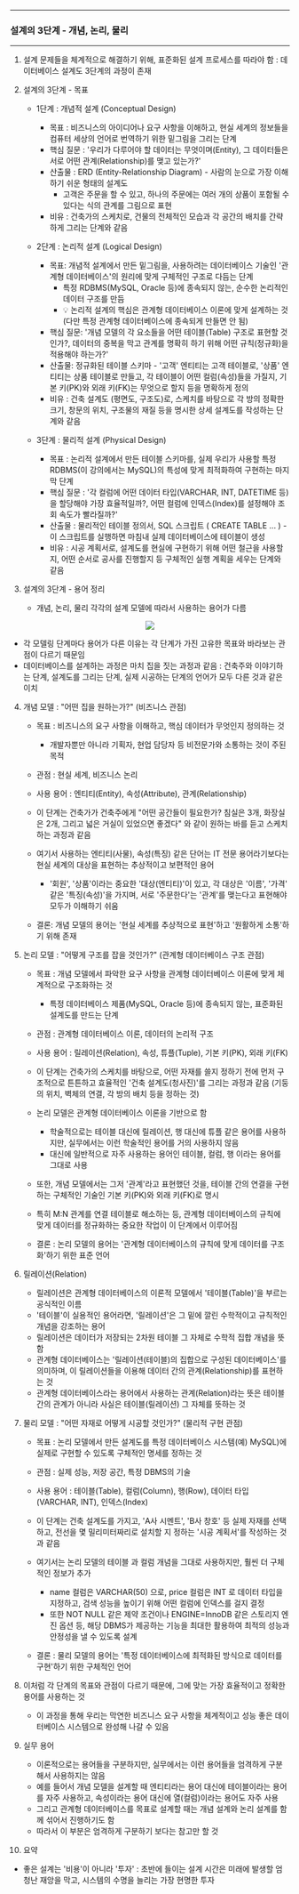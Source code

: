 -----
### 설계의 3단계 - 개념, 논리, 물리
-----
1. 설계 문제들을 체계적으로 해결하기 위해, 표준화된 설계 프로세스를 따라야 함 : 데이터베이스 설계도 3단계의 과정이 존재
2. 설계의 3단계 - 목표
   - 1단계 : 개념적 설계 (Conceptual Design)
      + 목표 : 비즈니스의 아이디어나 요구 사항을 이해하고, 현실 세계의 정보들을 컴퓨터 세상의 언어로 번역하기 위한 밑그림을 그리는 단계
      + 핵심 질문 : '우리가 다루어야 할 데이터는 무엇이며(Entity), 그 데이터들은 서로 어떤 관계(Relationship)를 맺고 있는가?'
      + 산출물 : ERD (Entity-Relationship Diagram) - 사람의 눈으로 가장 이해하기 쉬운 형태의 설계도
        * 고객은 주문을 할 수 있고, 하나의 주문에는 여러 개의 상품이 포함될 수 있다는 식의 관계를 그림으로 표현
      + 비유 : 건축가의 스케치로, 건물의 전체적인 모습과 각 공간의 배치를 간략하게 그리는 단계와 같음

   - 2단계 : 논리적 설계 (Logical Design)
      + 목표: 개념적 설계에서 만든 밑그림을, 사용하려는 데이터베이스 기술인 '관계형 데이터베이스'의 원리에 맞게 구체적인 구조로 다듬는 단계
        * 특정 RDBMS(MySQL, Oracle 등)에 종속되지 않는, 순수한 논리적인 데이터 구조를 만듬
        * 💡 논리적 설계의 핵심은 관계형 데이터베이스 이론에 맞게 설계하는 것 (다만 특정 관계형 데이터베이스에 종속되게 만들면 안 됨)
      + 핵심 질문: '개념 모델의 각 요소들을 어떤 테이블(Table) 구조로 표현할 것인가?, 데이터의 중복을 막고 관계를 명확히 하기 위해 어떤 규칙(정규화)을 적용해야 하는가?'
      + 산출물: 정규화된 테이블 스키마 - '고객' 엔티티는 고객 테이블로, '상품' 엔티티는 상품 테이블로 만들고, 각 테이블이 어떤 컬럼(속성)들을 가질지, 기본 키(PK)와 외래 키(FK)는 무엇으로 할지 등을 명확하게 정의
      + 비유 : 건축 설계도 (평면도, 구조도)로, 스케치를 바탕으로 각 방의 정확한 크기, 창문의 위치, 구조물의 재질 등을 명시한 상세 설계도를 작성하는 단계와 같음

   - 3단계 : 물리적 설계 (Physical Design)
      + 목표 : 논리적 설계에서 만든 테이블 스키마를, 실제 우리가 사용할 특정 RDBMS(이 강의에서는 MySQL)의 특성에 맞게 최적화하여 구현하는 마지막 단계
      + 핵심 질문 : '각 컬럼에 어떤 데이터 타입(VARCHAR, INT, DATETIME 등)을 할당해야 가장 효율적일까?, 어떤 컬럼에 인덱스(Index)를 설정해야 조회 속도가 빨라질까?'
      + 산출물 : 물리적인 테이블 정의서, SQL 스크립트 ( CREATE TABLE ... ) - 이 스크립트를 실행하면 마침내 실제 데이터베이스에 테이블이 생성
      + 비유 : 시공 계획서로, 설계도를 현실에 구현하기 위해 어떤 철근을 사용할지, 어떤 순서로 공사를 진행할지 등 구체적인 실행 계획을 세우는 단계와 같음

3. 설계의 3단계 - 용어 정리
   - 개념, 논리, 물리 각각의 설계 모델에 따라서 사용하는 용어가 다름
<div align="center">
<img src="https://github.com/user-attachments/assets/1fe68962-8bc5-4856-a7bc-aee804e28941">
</div>

   - 각 모델링 단계마다 용어가 다른 이유는 각 단계가 가진 고유한 목표와 바라보는 관점이 다르기 때문임
   - 데이터베이스를 설계하는 과정은 마치 집을 짓는 과정과 같음 : 건축주와 이야기하는 단계, 설계도를 그리는 단계, 실제 시공하는 단계의 언어가 모두 다른 것과 같은 이치

4. 개념 모델 : "어떤 집을 원하는가?" (비즈니스 관점)
   - 목표 : 비즈니스의 요구 사항을 이해하고, 핵심 데이터가 무엇인지 정의하는 것
     + 개발자뿐만 아니라 기획자, 현업 담당자 등 비전문가와 소통하는 것이 주된 목적

   - 관점 : 현실 세계, 비즈니스 논리
   - 사용 용어 : 엔티티(Entity), 속성(Attribute), 관계(Relationship)
   - 이 단계는 건축가가 건축주에게 "어떤 공간들이 필요한가? 침실은 3개, 화장실은 2개, 그리고 넓은 거실이 있었으면 좋겠다" 와 같이 원하는 바를 듣고 스케치하는 과정과 같음
   - 여기서 사용하는 엔티티(사물), 속성(특징) 같은 단어는 IT 전문 용어라기보다는 현실 세계의 대상을 표현하는 추상적이고 보편적인 용어
     + '회원', '상품'이라는 중요한 '대상(엔티티)'이 있고, 각 대상은 '이름', '가격' 같은 '특징(속성)'을 가지며, 서로 '주문한다'는 '관계'를 맺는다고 표현해야 모두가 이해하기 쉬움

   - 결론: 개념 모델의 용어는 '현실 세계를 추상적으로 표현'하고 '원활하게 소통'하기 위해 존재

5. 논리 모델 : "어떻게 구조를 잡을 것인가?" (관계형 데이터베이스 구조 관점)
   - 목표 : 개념 모델에서 파악한 요구 사항을 관계형 데이터베이스 이론에 맞게 체계적으로 구조화하는 것
     + 특정 데이터베이스 제품(MySQL, Oracle 등)에 종속되지 않는, 표준화된 설계도를 만드는 단계

   - 관점 : 관계형 데이터베이스 이론, 데이터의 논리적 구조
   - 사용 용어 : 릴레이션(Relation), 속성, 튜플(Tuple), 기본 키(PK), 외래 키(FK)
   - 이 단계는 건축가의 스케치를 바탕으로, 어떤 자재를 쓸지 정하기 전에 먼저 구조적으로 튼튼하고 효율적인 '건축 설계도(청사진)'를 그리는 과정과 같음 (기둥의 위치, 벽체의 연결, 각 방의 배치 등을 정하는 것)
   - 논리 모델은 관계형 데이터베이스 이론을 기반으로 함
     + 학술적으로는 테이블 대신에 릴레이션, 행 대신에 튜플 같은 용어를 사용하지만, 실무에서는 이런 학술적인 용어를 거의 사용하지 않음
     + 대신에 일반적으로 자주 사용하는 용어인 테이블, 컬럼, 행 이라는 용어를 그대로 사용

   - 또한, 개념 모델에서는 그저 '관계'라고 표현했던 것을, 테이블 간의 연결을 구현하는 구체적인 기술인 기본 키(PK)와 외래 키(FK)로 명시
   - 특히 M:N 관계를 연결 테이블로 해소하는 등, 관계형 데이터베이스의 규칙에 맞게 데이터를 정규화하는 중요한 작업이 이 단계에서 이루어짐
   - 결론 : 논리 모델의 용어는 '관계형 데이터베이스의 규칙에 맞게 데이터를 구조화'하기 위한 표준 언어

6. 릴레이션(Relation)
   - 릴레이션은 관계형 데이터베이스의 이론적 모델에서 '테이블(Table)'을 부르는 공식적인 이름
   - '테이블'이 실용적인 용어라면, '릴레이션'은 그 밑에 깔린 수학적이고 규칙적인 개념을 강조하는 용어
   - 릴레이션은 데이터가 저장되는 2차원 테이블 그 자체로 수학적 집합 개념을 뜻함
   - 관계형 데이터베이스는 '릴레이션(테이블)의 집합으로 구성된 데이터베이스'를 의미하며, 이 릴레이션들을 이용해 데이터 간의 관계(Relationship)를 표현하는 것
   - 관계형 데이터베이스라는 용어에서 사용하는 관계(Relation)라는 뜻은 테이블 간의 관계가 아니라 사실은 테이블(릴레이션) 그 자체를 뜻하는 것

7. 물리 모델 : "어떤 자재로 어떻게 시공할 것인가?" (물리적 구현 관점)
   - 목표 : 논리 모델에서 만든 설계도를 특정 데이터베이스 시스템(예) MySQL)에 실제로 구현할 수 있도록 구체적인 명세를 정하는 것
   - 관점 : 실제 성능, 저장 공간, 특정 DBMS의 기술
   - 사용 용어 : 테이블(Table), 컬럼(Column), 행(Row), 데이터 타입(VARCHAR, INT), 인덱스(Index)
   - 이 단계는 건축 설계도를 가지고, 'A사 시멘트', 'B사 창호' 등 실제 자재를 선택하고, 전선을 몇 밀리미터짜리로 설치할 지 정하는 '시공 계획서'를 작성하는 것과 같음
   - 여기서는 논리 모델의 테이블 과 컬럼 개념을 그대로 사용하지만, 훨씬 더 구체적인 정보가 추가
     + name 컬럼은 VARCHAR(50) 으로, price 컬럼은 INT 로 데이터 타입을 지정하고, 검색 성능을 높이기 위해 어떤 컬럼에 인덱스를 걸지 결정
     + 또한 NOT NULL 같은 제약 조건이나 ENGINE=InnoDB 같은 스토리지 엔진 옵션 등, 해당 DBMS가 제공하는 기능을 최대한 활용하여 최적의 성능과 안정성을 낼 수 있도록 설계

   - 결론 : 물리 모델의 용어는 '특정 데이터베이스에 최적화된 방식으로 데이터를 구현'하기 위한 구체적인 언어

8. 이처럼 각 단계의 목표와 관점이 다르기 때문에, 그에 맞는 가장 효율적이고 정확한 용어를 사용하는 것
   - 이 과정을 통해 우리는 막연한 비즈니스 요구 사항을 체계적이고 성능 좋은 데이터베이스 시스템으로 완성해 나갈 수 있음

9. 실무 용어
   - 이론적으로는 용어들을 구분하지만, 실무에서는 이런 용어들을 엄격하게 구분해서 사용하지는 않음
   - 예를 들어서 개념 모델을 설계할 때 엔티티라는 용어 대신에 테이블이라는 용어를 자주 사용하고, 속성이라는 용어 대신에 열(컬럼)이라는 용어도 자주 사용
   - 그리고 관계형 데이터베이스를 목표로 설계할 때는 개념 설계와 논리 설계를 함께 섞어서 진행하기도 함
   - 따라서 이 부분은 엄격하게 구분하기 보다는 참고만 할 것

10. 요약
   - 좋은 설계는 '비용'이 아니라 '투자' : 초반에 들이는 설계 시간은 미래에 발생할 엄청난 재앙을 막고, 시스템의 수명을 늘리는 가장 현명한 투자
